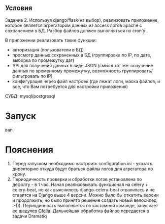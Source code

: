 ## Условия
Задание 2.
Используя django/flask(на выбор), реализовать приложение, которое является агрегатором данных из access логов apache с сохранением в БД.
Разбор файлов должен выполняться по cron'у .

В приложении реализовать такие функции:
- авторизация (пользователи в БД)
- просмотр данных сохраненных в БД (группировка по IP, по дате, выборка по промежутку дат)
- API для получения данных в виде JSON (смысл тот же: получение данных по временному промежутку, возможность группировать/фильтровать по IP)
- конфигурация через файл настроек (где лежат логи, маска файлов, и все, что Вам потребуется для настройки приложения)

СУБД: mysql/postgresql

# Запуск

вап

# Пояснения
1. Перед запуском необходимо настроить configuration.ini - указать директорию откуда будут браться файлы логов 
для агрегатора по крону. 
2. Периодичность проверки и обработки логов установлена по дефолту - в 1 час.
Начал реализовывать функционал на сelery + celery-beat, но как выяснилось django-celery-beat отвалилась 
и не ставится на Django выше 4 версии. Можно было бы откатить версии и продолжить, но было принято решение 
создать новый велосипед :-))). 
Периодичность выполняется по кастомной команде, запускает ее шедулер [Ofelia](https://github.com/mcuadros/ofelia). 
Дальнейшая обработка файлов передается в задачи Dramatiq
